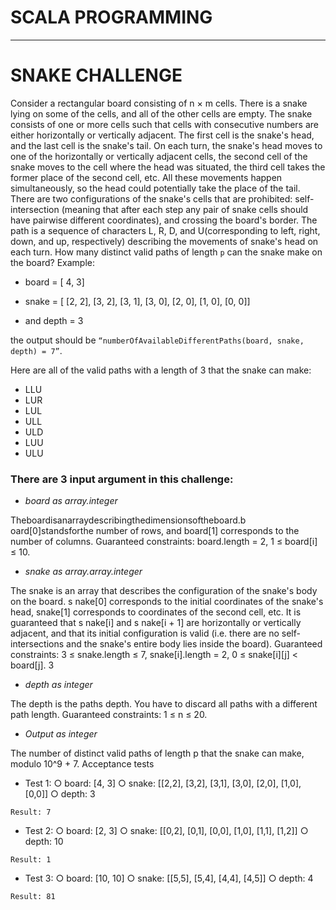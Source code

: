 # SCALA PROGRAMMING
-------------------
# SNAKE CHALLENGE

Consider a rectangular board consisting of n × m cells. There is a snake lying on some of the cells, and all of the other cells are empty. The snake consists of one or more cells such that cells with consecutive numbers are either horizontally or vertically adjacent. The first cell is the snake's head, and the last cell is the snake's tail.
On each turn, the snake's head moves to one of the horizontally or vertically adjacent cells, the second cell of the snake moves to the cell where the head was situated, the third cell takes the former place of the second cell, etc. All these movements happen simultaneously, so the head could potentially take the place of the tail. There are two configurations of the snake's cells that are prohibited: self-intersection (meaning that after each step any pair of snake cells should have pairwise different coordinates), and crossing the board's border. The path is a sequence of characters L, R, D, and U(corresponding to left, right, down, and up, respectively) describing the movements of snake's head on each turn. How many distinct valid paths of length ```p``` can the snake make on the board?
Example:
* board = [ 4, 3]
* snake = [ [2, 2], [3, 2], [3, 1], [3, 0], [2, 0], [1, 0], [0, 0]]

* and depth = 3

the output should be `````“numberOfAvailableDifferentPaths(board, snake, depth) = 7”`````.

Here are all of the valid paths with a length of 3 that the snake can make:
* LLU 
* LUR 
* LUL 
* ULL 
* ULD 
* LUU 
* ULU

### There are 3 input argument in this challenge:


* *board as array.integer*

Theboardisanarraydescribingthedimensionsoftheboard.b oard[0]standsforthe number of rows, and board[1] corresponds to the number of columns.
Guaranteed constraints:
board.length = 2,
1 ≤ board[i] ≤ 10.

* *snake as array.array.integer*

The snake is an array that describes the configuration of the snake's body on the board. s nake[0] corresponds to the initial coordinates of the snake's head, snake[1] corresponds to coordinates of the second cell, etc.
It is guaranteed that s nake[i] and s nake[i + 1] are horizontally or vertically adjacent, and that its initial configuration is valid (i.e. there are no self-intersections and the snake's entire body lies inside the board).
Guaranteed constraints:
3 ≤ snake.length ≤ 7, snake[i].length = 2,
0 ≤ snake[i][j] < board[j].
3

* *depth as integer*

The depth is the paths depth. You have to discard all paths with a different path length.
Guaranteed constraints:
1 ≤ n ≤ 20.

* *Output as integer*

The number of distinct valid paths of length p that the snake can make, modulo 10^9  +
7.
Acceptance tests
* Test 1:
○ board: [4, 3]
○ snake: [[2,2], [3,2], [3,1], [3,0], [2,0], [1,0], [0,0]]
○ depth: 3

```Result: 7```
* Test 2:
○ board: [2, 3]
○ snake: [[0,2], [0,1], [0,0], [1,0], [1,1], [1,2]]
○ depth: 10

```Result: 1```
* Test 3:
○ board: [10, 10]
○ snake: [[5,5], [5,4], [4,4], [4,5]]
○ depth: 4

```Result: 81```

